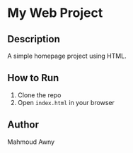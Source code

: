 # My Web Project

## Description
A simple homepage project using HTML.

## How to Run
1. Clone the repo
2. Open `index.html` in your browser

## Author
Mahmoud Awny
